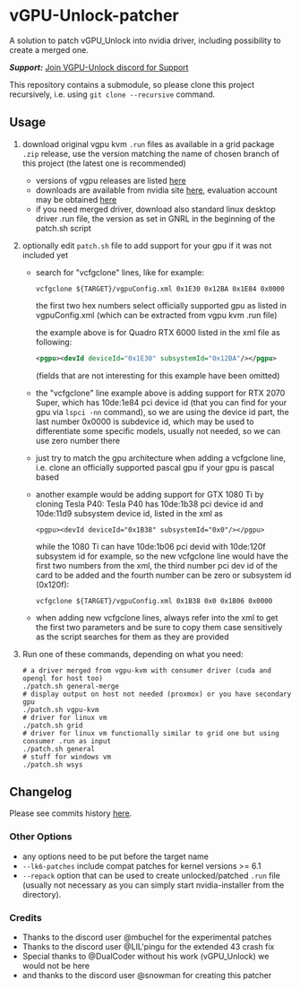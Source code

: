 # vGPU-Unlock-patcher
A solution to patch vGPU_Unlock into nvidia driver, including possibility to create a merged one.

**_Support:_** [Join VGPU-Unlock discord for Support](https://discord.com/invite/5rQsSV3Byq)

This repository contains a submodule, so please clone this project recursively, i.e. using `git clone --recursive` command.

## Usage

1. download original vgpu kvm `.run` files as available in a grid package `.zip` release, use the version matching the name of chosen branch of this project (the latest one is recommended)
   - versions of vgpu releases are listed [here](https://docs.nvidia.com/grid/index.html)
   - downloads are available from nvidia site [here](http://nvid.nvidia.com/dashboard/), evaluation account may be obtained [here](http://www.nvidia.com/object/vgpu-evaluation.html)
   - if you need merged driver, download also standard linux desktop driver .run file, the version as set in GNRL in the beginning of the patch.sh script

2. optionally edit `patch.sh` file to add support for your gpu if it was not included yet
   - search for "vcfgclone" lines, like for example:
        ```shell
        vcfgclone ${TARGET}/vgpuConfig.xml 0x1E30 0x12BA 0x1E84 0x0000
        ```
     the first two hex numbers select officially supported gpu as listed in vgpuConfig.xml (which can be extracted from vgpu kvm .run file)
     
     the example above is for Quadro RTX 6000 listed in the xml file as following:
        ```xml
        <pgpu><devId deviceId="0x1E30" subsystemId="0x12BA"/></pgpu>
        ```
     (fields that are not interesting for this example have been omitted)
     
   - the "vcfgclone" line example above is adding support for RTX 2070 Super, which has 10de:1e84 pci device id (that you can find for your gpu via `lspci -nn` command), so we are using the device id part, the last number 0x0000 is subdevice id, which may be used to differentiate some specific models, usually not needed, so we can use zero number there

   - just try to match the gpu architecture when adding a vcfgclone line, i.e. clone an officially supported pascal gpu if your gpu is pascal based

   - another example would be adding support for GTX 1080 Ti by cloning Tesla P40:
     Tesla P40 has 10de:1b38 pci device id and 10de:11d9 subsystem device id, listed in the xml as
        ```shell
        <pgpu><devId deviceId="0x1B38" subsystemId="0x0"/></pgpu>
        ```
        
        while the 1080 Ti can have 10de:1b06 pci devid with 10de:120f subsystem id for example, so the new vcfgclone line would have the first two numbers from the xml, the third number pci dev id of the card to be added and the fourth number can be zero or subsystem id (0x120f):
        ```shell
        vcfgclone ${TARGET}/vgpuConfig.xml 0x1B38 0x0 0x1B06 0x0000
        ```
        
   - when adding new vcfgclone lines, always refer into the xml to get the first two parameters and be sure to copy them case sensitively as the script searches for them as they are provided

3. Run one of these commands, depending on what you need:
      ```shell
      # a driver merged from vgpu-kvm with consumer driver (cuda and opengl for host too)
      ./patch.sh general-merge
      # display output on host not needed (proxmox) or you have secondary gpu
      ./patch.sh vgpu-kvm
      # driver for linux vm
      ./patch.sh grid
      # driver for linux vm functionally similar to grid one but using consumer .run as input
      ./patch.sh general
      # stuff for windows vm
      ./patch.sh wsys
      ```

## Changelog
Please see commits history [here](https://github.com/VGPU-Community-Drivers/vGPU-Unlock-patcher/commits/).

### Other Options 
- any options need to be put before the target name
- `--lk6-patches` include compat patches for kernel versions >= 6.1
- `--repack` option that can be used to create unlocked/patched `.run` file (usually not necessary as you can simply start nvidia-installer from the directory).

### Credits
- Thanks to the discord user @mbuchel for the experimental patches
- Thanks to the discord user @LIL'pingu for the extended 43 crash fix
- Special thanks to @DualCoder without his work (vGPU_Unlock) we would not be here
- and thanks to the discord user @snowman for creating this patcher
